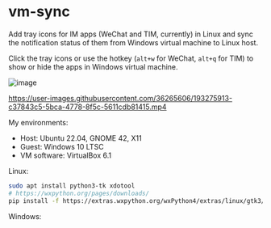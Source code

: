 # vm-sync

Add tray icons for IM apps (WeChat and TIM, currently) in Linux and sync the notification status of them from Windows virtual machine to Linux host.

Click the tray icons or use the hotkey (`alt+w` for WeChat, `alt+q` for TIM) to show or hide the apps in Windows virtual machine.


![image](https://user-images.githubusercontent.com/36265606/193278007-d6a0c542-9ccd-4d4c-8992-e389f8ca9071.png)

https://user-images.githubusercontent.com/36265606/193275913-c37843c5-5bca-4778-8f5c-5611cdb81415.mp4



My environments:
- Host: Ubuntu 22.04, GNOME 42, X11
- Guest: Windows 10 LTSC
- VM software: VirtualBox 6.1


Linux:
```bash
sudo apt install python3-tk xdotool
# https://wxpython.org/pages/downloads/
pip install -f https://extras.wxpython.org/wxPython4/extras/linux/gtk3/ubuntu-22.04 wxPython
```

Windows:
```bash
```